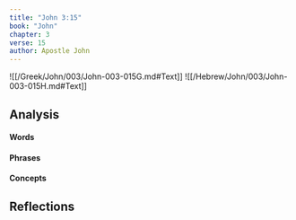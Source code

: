 ```yaml
---
title: "John 3:15"
book: "John"
chapter: 3
verse: 15
author: Apostle John
---
```

![[/Greek/John/003/John-003-015G.md#Text]]
![[/Hebrew/John/003/John-003-015H.md#Text]]

## Analysis

#### Words

#### Phrases

#### Concepts

## Reflections
